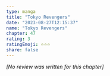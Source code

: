 ```yaml
---
type: manga
title: "Tokyo Revengers"
date: "2023-08-27T12:15:37"
name: "Tokyo Revengers"
chapter: 47
rating: 3
ratingEmoji: ⭐️⭐️⭐️
share: false
---
```


*[No review was written for this chapter]*
